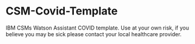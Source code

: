 # CSM-Covid-Template
IBM CSMs Watson Assistant COVID template. Use at your own risk, if you believe you may be sick please contact your local healthcare provider.
